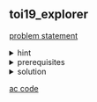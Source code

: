 ## toi19_explorer
[problem statement](empty)

<details>
  <summary>hint</summary>
  <p>การ traverse ของโจทย์เหมือน graph traversal algorithm ใด</p>
</details>

<details>
  <summary>prerequisites</summary>
  <p><ins>dfs</ins>, dp, basic counting</p>
</details>

<details>
  <summary>solution</summary>
  <ul>
    <li>จากโจทย์ เราจะเห็นว่าการสำรวจของเขาเหมือนกับการทำงานของ dfs ดังนั้นโจทย์จะกลายเป็นหาจำนวนวิธี dfs กราฟนี้ เราสามารถสร้างกราฟจาก input ของโจทย์ได้โดยการมองเลขที่ติดกันมี edge เชื่อมซึ่งกันและกัน</li>
    <li>เมื่อได้กราฟแล้ว จำนวนวิธีในการเดินเราหาได้ด้วยการนับเบื้องต้น คือ $$\text{{subtree1}} * \text{{subtree2}} * \ldots * \text{{subtreeK}} * K!$$
    <br>เมื่อ $$\text{{subtreeK}}$$ คือจำนวนวิธีเดินใน subtree ที่ $$K$$
    <br>$$K!$$ คือ permutation หรือการเรียงลำดับการเดินไป subtree $$K$$ อัน
    <br>แล้วเก็บจำนวนวิธีเดินเมื่อเริ่มที่ node $$i$$ สำหรับทุก node ไว้ใน <code>combi[i]</code></li>
    <li>ตัวอย่างเช่น ถ้า node 0 มี 3 child nodes คือ node 1,2,3 จะได้ว่า
    <code>combi[0] = 3! * (combi[1] * combi[2] * combi[3])</code>
    </li>
  </ul>

  <p align="center"><img width="600" src="https://github.com/user-attachments/assets/a1476dc7-9261-49cd-8120-b6ec8c84c34a" /></p>

  <ul>
    <li>เราจะเริ่ม dfs ที่ node x ที่เขากำหนด แล้วเก็บค่าจำนวนวิธีเดินเมื่อเริ่มที่ node i ใด ๆ ไว้ใน <code>combi[i]</code> ทำจาก leaf node แล้วคำนวนขึ้นมาเรื่อย ๆ จนถึง root node x</li>
    <li>เพื่อความเร็วในการคำนวน ควรคิดค่า <code>M!</code> สำหรับทุก $$M \leq N$$ แล้วเก็บไว้ และอย่าลืม mod $$10^9+7$$ หลังทุก ๆ operation</li>
  </ul>
</details>

[ac code](empty)

